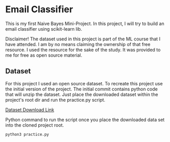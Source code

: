 # Email Classifier

This is my first Naive Bayes Mini-Project.
In this project, I will try to build an email classifier using scikit-learn lib. 


Disclaimer! The dataset used in this project is part of the ML course that I have attended. I am by no means claiming the ownership of that free resource. I used the resource for the sake of the study. It was provided to me for free as open source material.


## Dataset

For this project I used an open source dataset.
To recreate this project use the initial version of the project.
The initial commit contains python code that will unzip the dataset.
Just place the downloaded dataset within the project's root dir and run the practice.py script.

[Dataset Download Link](https://www.cs.cmu.edu/~./enron/enron_mail_20150507.tar.gz)

Python command to run the script once you place the downloaded data set into the cloned project root.
```shell
python3 practice.py
```